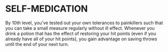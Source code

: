 # SELF-MEDICATION

By 10th level, you’ve tested out your own tolerances to painkillers such that you can take a small measure regularly without ill effect. Whenever you drink a potion that has the effect of restoring your hit points (even if you already have all of your hit points), you gain advantage on saving throws until the end of your next turn.